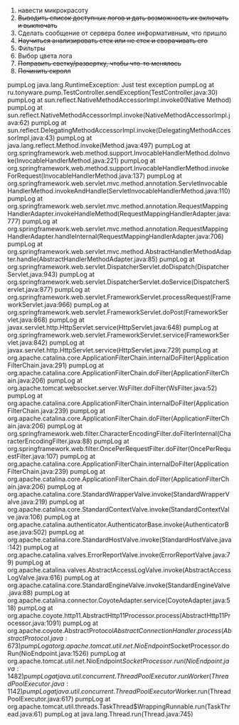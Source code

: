 1. навести микрокрасоту
2. ~~Выводить список доступных логов и дать возможность их включать и выключать~~
3. Сделать сообщение от сервера более информативным, что пришло
4. ~~Научиться анализировать стек или не стек и сворачивать его~~
5. Фильтры
6. Выбор цвета лога
7. ~~Поправить светку/развертку, чтобы что-то менялось~~
8. ~~Починить скролл~~

pumpLog java.lang.RuntimeException: Just test exception
pumpLog at ru.tonyware.pump.TestController.sendException(TestController.java:30)
pumpLog at sun.reflect.NativeMethodAccessorImpl.invoke0(Native Method)
pumpLog at sun.reflect.NativeMethodAccessorImpl.invoke(NativeMethodAccessorImpl.java:62)
pumpLog at sun.reflect.DelegatingMethodAccessorImpl.invoke(DelegatingMethodAccessorImpl.java:43)
pumpLog at java.lang.reflect.Method.invoke(Method.java:497)
pumpLog at org.springframework.web.method.support.InvocableHandlerMethod.doInvoke(InvocableHandlerMethod.java:221)
pumpLog at org.springframework.web.method.support.InvocableHandlerMethod.invokeForRequest(InvocableHandlerMethod.java:137)
pumpLog at org.springframework.web.servlet.mvc.method.annotation.ServletInvocableHandlerMethod.invokeAndHandle(ServletInvocableHandlerMethod.java:110)
pumpLog at org.springframework.web.servlet.mvc.method.annotation.RequestMappingHandlerAdapter.invokeHandleMethod(RequestMappingHandlerAdapter.java:777)
pumpLog at org.springframework.web.servlet.mvc.method.annotation.RequestMappingHandlerAdapter.handleInternal(RequestMappingHandlerAdapter.java:706)
pumpLog at org.springframework.web.servlet.mvc.method.AbstractHandlerMethodAdapter.handle(AbstractHandlerMethodAdapter.java:85)
pumpLog at org.springframework.web.servlet.DispatcherServlet.doDispatch(DispatcherServlet.java:943)
pumpLog at org.springframework.web.servlet.DispatcherServlet.doService(DispatcherServlet.java:877)
pumpLog at org.springframework.web.servlet.FrameworkServlet.processRequest(FrameworkServlet.java:966)
pumpLog at org.springframework.web.servlet.FrameworkServlet.doPost(FrameworkServlet.java:868)
pumpLog at javax.servlet.http.HttpServlet.service(HttpServlet.java:648)
pumpLog at org.springframework.web.servlet.FrameworkServlet.service(FrameworkServlet.java:842)
pumpLog at javax.servlet.http.HttpServlet.service(HttpServlet.java:729)
pumpLog at org.apache.catalina.core.ApplicationFilterChain.internalDoFilter(ApplicationFilterChain.java:291)
pumpLog at org.apache.catalina.core.ApplicationFilterChain.doFilter(ApplicationFilterChain.java:206)
pumpLog at org.apache.tomcat.websocket.server.WsFilter.doFilter(WsFilter.java:52)
pumpLog at org.apache.catalina.core.ApplicationFilterChain.internalDoFilter(ApplicationFilterChain.java:239)
pumpLog at org.apache.catalina.core.ApplicationFilterChain.doFilter(ApplicationFilterChain.java:206)
pumpLog at org.springframework.web.filter.CharacterEncodingFilter.doFilterInternal(CharacterEncodingFilter.java:88)
pumpLog at org.springframework.web.filter.OncePerRequestFilter.doFilter(OncePerRequestFilter.java:107)
pumpLog at org.apache.catalina.core.ApplicationFilterChain.internalDoFilter(ApplicationFilterChain.java:239)
pumpLog at org.apache.catalina.core.ApplicationFilterChain.doFilter(ApplicationFilterChain.java:206)
pumpLog at org.apache.catalina.core.StandardWrapperValve.invoke(StandardWrapperValve.java:219)
pumpLog at org.apache.catalina.core.StandardContextValve.invoke(StandardContextValve.java:106)
pumpLog at org.apache.catalina.authenticator.AuthenticatorBase.invoke(AuthenticatorBase.java:502)
pumpLog at org.apache.catalina.core.StandardHostValve.invoke(StandardHostValve.java:142)
pumpLog at org.apache.catalina.valves.ErrorReportValve.invoke(ErrorReportValve.java:79)
pumpLog at org.apache.catalina.valves.AbstractAccessLogValve.invoke(AbstractAccessLogValve.java:616)
pumpLog at org.apache.catalina.core.StandardEngineValve.invoke(StandardEngineValve.java:88)
pumpLog at org.apache.catalina.connector.CoyoteAdapter.service(CoyoteAdapter.java:518)
pumpLog at org.apache.coyote.http11.AbstractHttp11Processor.process(AbstractHttp11Processor.java:1091)
pumpLog at org.apache.coyote.AbstractProtocol$AbstractConnectionHandler.process(AbstractProtocol.java:673)
pumpLog at org.apache.tomcat.util.net.NioEndpoint$SocketProcessor.doRun(NioEndpoint.java:1526)
pumpLog at org.apache.tomcat.util.net.NioEndpoint$SocketProcessor.run(NioEndpoint.java:1482)
pumpLog at java.util.concurrent.ThreadPoolExecutor.runWorker(ThreadPoolExecutor.java:1142)
pumpLog at java.util.concurrent.ThreadPoolExecutor$Worker.run(ThreadPoolExecutor.java:617)
pumpLog at org.apache.tomcat.util.threads.TaskThread$WrappingRunnable.run(TaskThread.java:61)
pumpLog at java.lang.Thread.run(Thread.java:745)